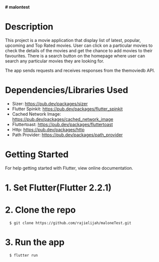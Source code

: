 **# malontest**

# **Description**

This project is a movie application that display list of latest, popular, upcoming and Top Rated movies. User can click on a particular movies to check the details of the movies and get the chance to add movies to their favourites. There is a search button on the homepage where user can search any particular movies they are looking for.

The app sends requests and receives responses from the themoviedb API.

# **Dependencies/Libraries Used**

- Sizer: https://pub.dev/packages/sizer
- Flutter Spinkit: https://pub.dev/packages/flutter_spinkit
- Cached Network Image: https://pub.dev/packages/cached_network_image
- Fluttertoast: https://pub.dev/packages/fluttertoast
- Http: https://pub.dev/packages/http
- Path Provider: https://pub.dev/packages/path_provider


# **Getting Started**

For help getting started with Flutter, view online documentation.

# 1. Set Flutter(Flutter 2.2.1)

# 2. Clone the repo 
 ```
   $ git clone https://github.com/rajielijah/maloneTest.git
 ```
 # 3. Run the app
 ```
   $ flutter run
```
